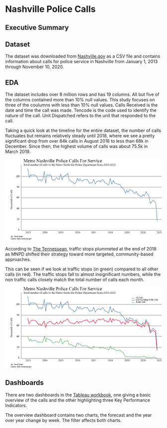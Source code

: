 # Nashville Police Calls

## Executive Summary


## Dataset
The dataset was downloaded from [Nashville.gov](https://data.nashville.gov/Police/Metro-Nashville-Police-Department-Calls-for-Servic/kwnd-qrrm) as a CSV file and contains information about calls for police service in Nashville from January 1, 2013 through November 10, 2020. 

## EDA
The dataset includes over 8 million rows and has 19 columns. All but five of the columns contained more than 10% null values. This study focuses on three of the coulumns with less than 10% null values. Calls Received is the date and time the call was made. Tencode is the code used to identify the nature of the call. Unit Dispatched refers to the unit that responded to the call. 

Taking a quick look at the timeline for the entire dataset, the number of calls fluctuates but remains relatively steady until  2018, where we see a pretty significant drop from over 84k calls in August 2018 to less than 68k in December. Since then, the highest volume of calls was about 75.5k in March 2019. 

![](/images/TotalCalls.jpg)

According to [The Tennessean](https://www.tennessean.com/story/news/crime/2019/04/18/nashville-traffic-stops-police-study-statistics-driving-while-black/3273143002/), traffic stops plummeted at the end of 2018 as MNPD shifted their strategy toward more targeted, community-based approaches.

This can be seen if we look at traffic stops (in green) compared to all other calls (in red). The traffic stops fall to almost insignificant numbers, while the non traffic calls closely match the total number of calls each month.

![](/images/TotalCallsBrokenDown.jpg)

## Dashboards
There are two dashboards in the [Tableau workbook](https://public.tableau.com/views/MNPDCalls/KPIDashboard?:language=en&:display_count=y&:origin=viz_share_link), one giving a basic overview of the calls and the other highlighting three Key Performance Indicators.



The overview dashboard contains two charts, the forecast and the year over year change by week. The filter affects both charts.

